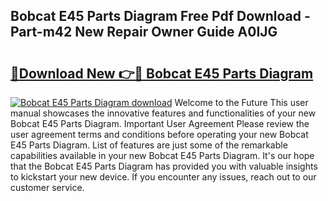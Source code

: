## Bobcat E45 Parts Diagram Free Pdf Download - Part-m42 New Repair Owner Guide A0IJG

# <h2><a href="http://dfjzkkf.blite.top/?on=Bobcat+E45+Parts+Diagram">🔗Download New 👉🔴 Bobcat E45 Parts Diagram</a></h2>

[![Bobcat E45 Parts Diagram download](https://i.imgur.com/lujVjoI.png)](http://dfjzkkf.blite.top/?on=Bobcat+E45+Parts+Diagram)
Welcome to the Future This user manual showcases the innovative features and functionalities of your new Bobcat E45 Parts Diagram. Important User Agreement Please review the user agreement terms and conditions before operating your new Bobcat E45 Parts Diagram. List of features are just some of the remarkable capabilities available in your new Bobcat E45 Parts Diagram. It's our hope that the Bobcat E45 Parts Diagram has provided you with valuable insights to kickstart your new device. If you encounter any issues, reach out to our customer service.
